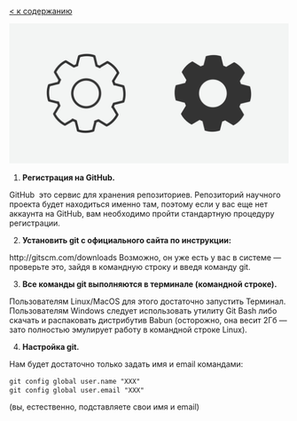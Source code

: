 [< к содержанию](./content.md)

![](./setting-icon-design-sign-gear-isolated-sign-free-vector.jpg)
1. **Регистрация на GitHub.​**

GitHub ­ это сервис для хранения репозиториев. Репозиторий научного проекта будет находиться именно там, поэтому если у вас еще нет аккаунта на GitHub, вам необходимо пройти стандартную процедуру регистрации.

2. **Установить git с официального сайта по инструкции:**

​http://git­scm.com/downloads Возможно, он уже есть у вас в системе — проверьте это, зайдя в командную строку и введя команду git.
 
3. **Все команды git выполняются в ​терминале (​командной строке).**

Пользователям Linux/MacOS для этого достаточно запустить Терминал. Пользователям Windows следует использовать утилиту Git Bash либо скачать и распаковать дистрибутив Babun (осторожно, она весит 2Гб — зато полностью эмулирует работу в командной строке Linux).

4. **Настройка git.**

Нам будет достаточно только задать имя и email командами:
```
​git config ­­global user.name "XXX"
​git config ­­global user.email "XXX" 
```
(вы, естественно, подставляете свои имя и email)
